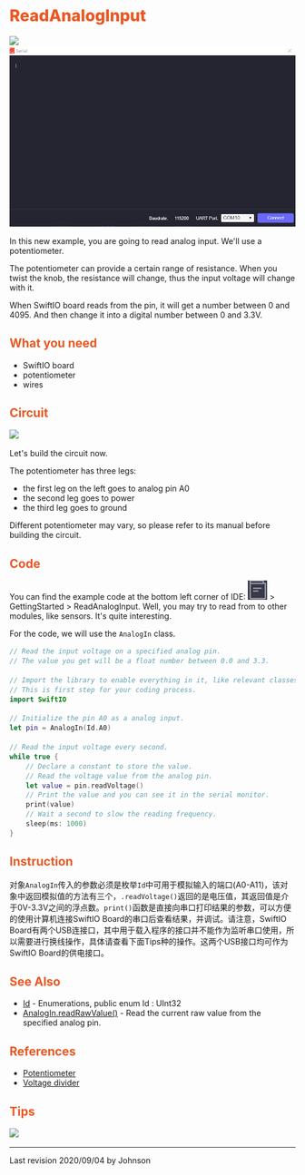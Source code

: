 # <span style="color:#EA5823;font-weight:800">ReadAnalogInput</span>

![](../../.gitbook/assets/ReadAnalogInput/ReadAnaloginput.gif)
![](../../.gitbook/assets/ReadAnalogInput/screen.gif)

In this new example, you are going to read analog input. We'll use a potentiometer.

The potentiometer can provide a certain range of resistance. When you twist the knob, the resistance will change, thus the input voltage will change with it.

When SwiftIO board reads from the pin, it will get a number between 0 and 4095. And then change it into a digital number between 0 and 3.3V.

## <span style="color:#EA5823;font-weight:700">What you need</span>

- SwiftIO board
- potentiometer
- wires

## <span style="color:#EA5823;font-weight:700">Circuit</span>

![](../../.gitbook/assets/ReadAnalogInput/)

Let's build the circuit now. 

The potentiometer has three legs:

- the first leg on the left goes to analog pin A0
- the second leg goes to power
- the third leg goes to ground

Different potentiometer may vary, so please refer to its manual before building the circuit.

## <span style="color:#EA5823;font-weight:700">Code</span>

You can find the example code at the bottom left corner of IDE: ![](../../.gitbook/assets/xnip2020-07-22_16-04-33.jpg) &gt; GettingStarted &gt; ReadAnalogInput.
Well, you may try to read from to other modules, like sensors. It's quite interesting.

For the code, we will use the `AnalogIn` class.

```swift
// Read the input voltage on a specified analog pin. 
// The value you get will be a float number between 0.0 and 3.3.

// Import the library to enable everything in it, like relevant classes and methods. 
// This is first step for your coding process.
import SwiftIO

// Initialize the pin A0 as a analog input.
let pin = AnalogIn(Id.A0)

// Read the input voltage every second.
while true {
    // Declare a constant to store the value.
    // Read the voltage value from the analog pin.
    let value = pin.readVoltage()
    // Print the value and you can see it in the serial monitor.
    print(value)
    // Wait a second to slow the reading frequency.
    sleep(ms: 1000)
}
```
## <span style="color:#EA5823;font-weight:700">Instruction</span>

对象`AnalogIn`传入的参数必须是枚举`Id`中可用于模拟输入的端口(A0-A11)，该对象中返回模拟值的方法有三个，`.readVoltage()`返回的是电压值，其返回值是介于0V-3.3V之间的浮点数。`print()`函数是直接向串口打印结果的参数，可以方便的使用计算机连接SwiftIO Board的串口后查看结果，并调试。请注意，SwiftIO Board有两个USB连接口，其中用于载入程序的接口并不能作为监听串口使用，所以需要进行换线操作，具体请查看下面Tips种的操作。这两个USB接口均可作为SwiftIO Board的供电接口。

## <span style="color:#EA5823;font-weight:700">See Also</span>

- [Id](https://swiftioapi.madmachine.io/Enums/Id.html) - Enumerations, public enum Id : UInt32
- [AnalogIn.readRawValue()](https://swiftioapi.madmachine.io/Classes/AnalogIn.html#/s:7SwiftIO8AnalogInC12readRawValueSiyF) - Read the current raw value from the specified analog pin.

## <span style="color:#EA5823;font-weight:700">References</span>

- [Potentiometer](https://en.wikipedia.org/wiki/Potentiometer)
- [Voltage divider](https://en.wikipedia.org/wiki/Voltage_divider)

## <span style="color:#EA5823;font-weight:700"> Tips</span>

![](../../.gitbook/assets/ReadDigitalInput/changeWire.gif)

---
Last revision 2020/09/04 by Johnson

